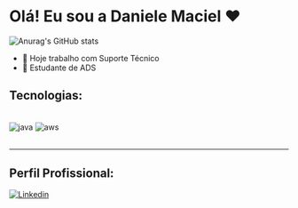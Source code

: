 # Olá! Eu sou a Daniele Maciel ❤️

![Anurag's GitHub stats](https://github-readme-stats.vercel.app/api?username=anuraghazra&show_icons=true&theme=radical)

- 🔭 Hoje trabalho com Suporte Técnico
- 🌱 Estudante de ADS

## Tecnologias:
<div style="display: inline_block"><br>
  <img align="center" alt="java" src="https://img.shields.io/badge/Java-ED8B00?style=for-the-badge&logo=openjdk&logoColor=white" />
  <img align="center" alt="aws" src="https://img.shields.io/badge/Amazon_AWS-232F3E?style=for-the-badge&logo=amazon-aws&logoColor=white" />
</div><br><hr>

## Perfil Profissional:
[![Linkedin](https://img.shields.io/badge/LinkedIn-0077B5?style=for-the-badge&logo=linkedin&logoColor=white)](https://www.linkedin.com/in/daniele-maciel-%E2%98%81%EF%B8%8F/)
